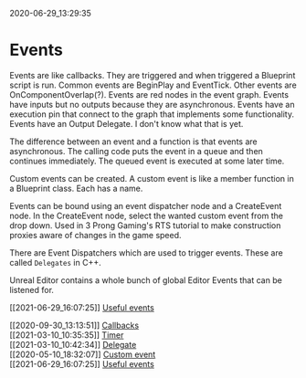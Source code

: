 2020-06-29_13:29:35

# Events

Events are like callbacks. They are triggered and when triggered a Blueprint script is run.
Common events are BeginPlay and EventTick.
Other events are OnComponentOverlap(?).
Events are red nodes in the event graph.
Events have inputs but no outputs because they are asynchronous.
Events have an execution pin that connect to the graph that implements some functionality.
Events have an Output Delegate. I don't know what that is yet.

The difference between an event and a function is that events are asynchronous.
The calling code puts the event in a queue and then continues immediately.
The queued event is executed at some later time.

Custom events can be created.
A custom event is like a member function in a Blueprint class.
Each has a name.

Events can be bound using an event dispatcher node and a CreateEvent node.
In the CreateEvent node, select the wanted custom event from the drop down.
Used in 3 Prong Gaming's RTS tutorial to make construction proxies aware of changes in the game speed.

There are Event Dispatchers which are used to trigger events.
These are called `Delegates` in C++.

Unreal Editor contains a whole bunch of global Editor Events that can be listened for.

[[2021-06-29_16:07:25]] [Useful events](./Useful%20events.md)  



[[2020-09-30_13:13:51]] [Callbacks](./Callbacks.md)  
[[2021-03-10_10:35:35]] [Timer](./Timer.md)  
[[2021-03-10_10:42:34]] [Delegate](./Delegate.md)  
[[2020-05-10_18:32:07]] [Custom event](./Custom%20event.md)  
[[2021-06-29_16:07:25]] [Useful events](./Useful%20events.md)  
